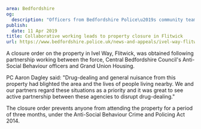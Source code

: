```yaml
area: Bedfordshire
og:
  description: "Officers from Bedfordshire Police\u2019s community team have worked with partners to successfully close a property after residents reported drug-dealing and nuisance behaviour."
publish:
  date: 11 Apr 2019
title: Collaborative working leads to property closure in Flitwick
url: https://www.bedfordshire.police.uk/news-and-appeals/ivel-way-flitwick-apr19
```

A closure order on the property in Ivel Way, Flitwick, was obtained following partnership working between the force, Central Bedfordshire Council's Anti-Social Behaviour officers and Grand Union Housing.

PC Aaron Dagley said: "Drug-dealing and general nuisance from this property had blighted the area and the lives of people living nearby. We and our partners regard these situations as a priority and it was great to see active partnership between these agencies to disrupt drug-dealing."

The closure order prevents anyone from attending the property for a period of three months, under the Anti-Social Behaviour Crime and Policing Act 2014.
